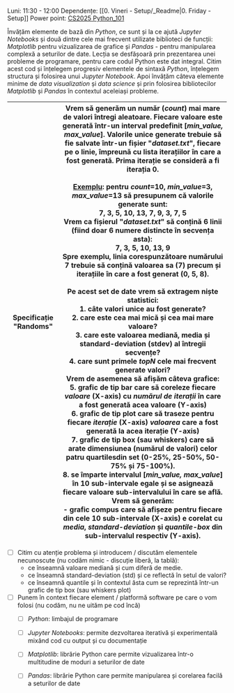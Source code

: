 Luni: 11:30 - 12:00
Dependențe: [[0. Vineri - Setup/_Readme|0. Friday - Setup]]
Power point: [CS2025 Python_101](https://github.com/FlorinTeo/CodeSinaia-2025.src/blob/main/Presentations/CS2025%20Python_101.pptx)

Învățăm elemente de bază din *Python*, ce sunt și la ce ajută *Jupyter Notebooks* și două dintre cele mai frecvent utilizate biblioteci de funcții: *Matplotlib* pentru vizualizarea de grafice și *Pandas* - pentru manipularea complexă a seturilor de date.
Lecția se desfășoară prin prezentarea unei probleme de programare, pentru care codul Python este dat integral. Citim acest cod și înțelegem progresiv elementele de sintaxă *Python*, înțelegem structura și folosirea unui *Jupyter Notebook*. Apoi învățăm câteva elemente minime de *data visualization* și *data science* și prin folosirea bibliotecilor *Matplotlib* și *Pandas* în contextul aceleiași probleme.


| Specificație "Randoms" | Vrem să generăm un număr (*count*) mai mare de valori întregi aleatoare. Fiecare valoare este generată într-un interval predefinit  \[*min_value,* *max_value*\]. Valorile unice generate trebuie să fie salvate într-un fișier "*dataset.txt*", fiecare pe o linie, împreună cu lista iterațiilor în care a fost generată. Prima iterație se consideră a fi iterația 0.<br>	<br>	<u>Exemplu</u>: pentru *count*=10, *min_value*=3, *max_value*=13 să presupunem că valorile generate sunt:<br>	7, 3, 5, 10, 13, 7, 9, 3, 7, 5<br>	Vrem ca fișierul "*dataset.txt*" să conțină 6 linii (fiind doar 6 numere distincte în secvența asta):<br>	7, 3, 5, 10, 13, 9<br>	Spre exemplu, linia corespunzătoare numărului 7 trebuie să conțină valoarea sa (7) precum și iterațiile în care a fost generat (0, 5, 8). <br>	<br>Pe acest set de date vrem să extragem niște statistici:<br>	1. câte valori unice au fost generate?<br>	2. care este cea mai mică și cea mai mare valoare?<br>	3. care este valoarea mediană, media și standard-deviation (stdev) al întregii secvențe?<br>	4. care sunt primele *topN* cele mai frecvent generate valori?<br>	Vrem de asemenea să afișăm câteva grafice: <br>	5. grafic de tip bar care să coreleze fiecare *valoare* (X-axis) cu *numărul de iterații* în care a fost generată acea valoare (Y-axis)<br>	6. grafic de tip plot care să traseze pentru fiecare *iterație* (X-axis) *valoarea* care a fost generată la acea iterație (Y-axis)<br>	7. grafic de tip box (sau whiskers) care să arate dimensiunea (numărul de valori) celor patru quartilesdin set (0-25%, 25-50%, 50-75% și 75-100%).<br>	8. se împarte intervalul \[*min_value,* *max_value*\] în 10 sub-intervale egale și se asignează fiecare valoare sub-intervalului în care se află. Vrem să generăm:<br>		- grafic compus care să afișeze pentru fiecare din cele 10 sub-intervale (X-axis) e corelat cu *media*, *standard-deviation* și *quantile-box* din sub-intervalul respectiv (Y-axis). |
| ---------------------- | ------------------------------------------------------------------------------------------------------------------------------------------------------------------------------------------------------------------------------------------------------------------------------------------------------------------------------------------------------------------------------------------------------------------------------------------------------------------------------------------------------------------------------------------------------------------------------------------------------------------------------------------------------------------------------------------------------------------------------------------------------------------------------------------------------------------------------------------------------------------------------------------------------------------------------------------------------------------------------------------------------------------------------------------------------------------------------------------------------------------------------------------------------------------------------------------------------------------------------------------------------------------------------------------------------------------------------------------------------------------------------------------------------------------------------------------------------------------------------------------------------------------------------------------------------------------------------------------------------------------------------------------------------------------------------------------------------------------------------------------------------------------------------------------------------------------------------------------------------------------------------------------------------------------------------------------------------------------------------------------------------------ |

- [ ] Citim cu atenție problema și introducem / discutăm elementele necunoscute (nu codăm nimic - discuție liberă, la tablă):
	- ce înseamnă valoare mediană și cum diferă de medie.
	- ce înseamnă standard-deviation (std) și ce reflectă în setul de valori?
	- ce înseamnă quantile și în contextul ăsta cum se reprezintă într-un grafic de tip box (sau whiskers plot)
- [ ] Punem în context fiecare element  / platformă software pe care o vom folosi (nu codăm, nu ne uităm pe cod încă)
	- [ ] *Python*: limbajul de programare
	- [ ] *Jupyter Notebooks*: permite dezvoltarea iterativă și experimentală mixând cod cu output și cu documentație
	- [ ] *Matplotlib*: librărie Python care permite vizualizarea într-o multitudine de moduri a seturilor de date
	- [ ] *Pandas*: librărie Python care permite manipularea și corelarea facilă a seturilor de date
	